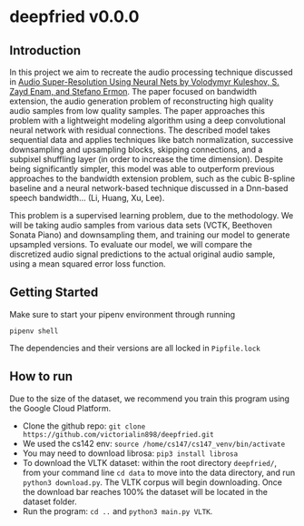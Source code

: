# deepfried v0.0.0

## Introduction
In this project we aim to recreate the audio processing technique discussed in [Audio Super-Resolution Using Neural Nets by Volodymyr Kuleshov, S. Zayd Enam, and Stefano Ermon](https://arxiv.org/pdf/1708.00853.pdf). The paper focused on bandwidth extension, the audio generation problem of reconstructing high quality audio samples from low quality samples. The paper approaches this problem with a lightweight modeling algorithm using a deep convolutional neural network with residual connections. The described model takes sequential data and applies techniques like batch normalization, successive downsampling and upsampling blocks, skipping connections, and a subpixel shuffling layer (in order to increase the time dimension). Despite being significantly simpler, this model was able to outperform previous approaches to the bandwidth extension problem, such as the cubic B-spline baseline and a neural network-based technique discussed in a Dnn-based speech bandwidth… (Li, Huang, Xu, Lee).


This problem is a supervised learning problem, due to the methodology. We will be taking audio samples from various data sets (VCTK, Beethoven Sonata Piano) and downsampling them, and training our model to generate upsampled versions. To evaluate our model, we will compare the discretized audio signal predictions to the actual original audio sample, using a mean squared error loss function.

## Getting Started

Make sure to start your pipenv environment through running
```
pipenv shell
```

The dependencies and their versions are all locked in `Pipfile.lock`


## How to run

Due to the size of the dataset, we recommend you train this program using the Google Cloud Platform.

* Clone the github repo: `git clone https://github.com/victorialin898/deepfried.git`
* We used the cs142 env: `source /home/cs147/cs147_venv/bin/activate`
* You may need to download librosa: `pip3 install librosa`
* To download the VLTK dataset: within the root directory `deepfried/`, from your command line `cd data` to move into the data directory, and run `python3 download.py`. The VLTK corpus will begin downloading. Once the download bar reaches 100% the dataset will be located in the dataset folder.
* Run the program: `cd ..` and `python3 main.py VLTK`.